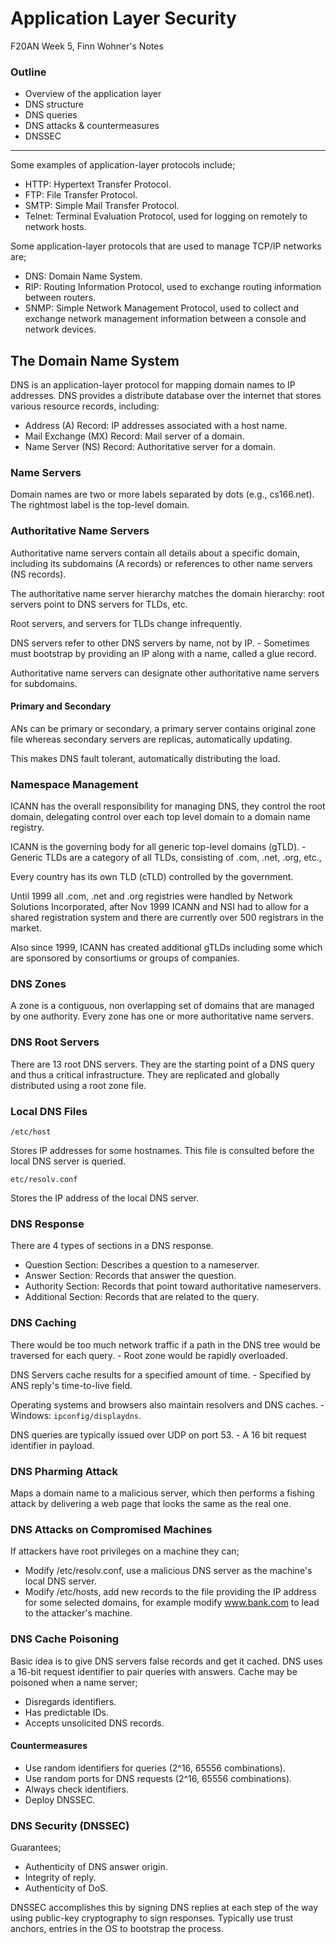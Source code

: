 # Application Layer Security

F20AN Week 5, Finn Wohner's Notes

### Outline

- Overview of the application layer
- DNS structure
- DNS queries
- DNS attacks & countermeasures
- DNSSEC

---

Some examples of application-layer protocols include;
- HTTP: Hypertext Transfer Protocol.
- FTP: File Transfer Protocol.
- SMTP: Simple Mail Transfer Protocol.
- Telnet: Terminal Evaluation Protocol, used for logging on remotely to network hosts.

Some application-layer protocols that are used to manage TCP/IP networks are;
- DNS: Domain Name System.
- RIP: Routing Information Protocol, used to exchange routing information between routers.
- SNMP: Simple Network Management Protocol, used to collect and exchange network management information between a console and network devices.

## The Domain Name System

DNS is an application-layer protocol for mapping domain names to IP addresses. DNS provides a distribute database over the internet that stores various resource records, including:
- Address (A) Record: IP addresses associated with a host name.
- Mail Exchange (MX) Record: Mail server of a domain.
- Name Server (NS) Record: Authoritative server for a domain.

### Name Servers

Domain names are two or more labels separated by dots (e.g., cs166.net). The rightmost label is the top-level domain.

### Authoritative Name Servers

Authoritative name servers contain all details about a specific domain, including its subdomains (A records) or references to other name servers (NS records).

The authoritative name server hierarchy matches the domain hierarchy: root servers point to DNS servers for TLDs, etc.

Root servers, and servers for TLDs change infrequently.

DNS servers refer to other DNS servers by name, not by IP.
    - Sometimes must bootstrap by providing an IP along with a name, called a glue record.

Authoritative name servers can designate other authoritative name servers for subdomains.

#### Primary and Secondary

ANs can be primary or secondary, a primary server contains original zone file whereas secondary servers are replicas, automatically updating.

This makes DNS fault tolerant, automatically distributing the load.

### Namespace Management

ICANN has the overall responsibility for managing DNS, they control the root domain, delegating control over each top level domain to a domain name registry.

ICANN is the governing body for all generic top-level domains (gTLD).
    - Generic TLDs are a category of all TLDs, consisting of .com, .net, .org, etc.,

Every country has its own TLD (cTLD) controlled by the government.

Until 1999 all .com, .net and .org registries were handled by Network Solutions Incorporated, after Nov 1999 ICANN and NSI had to allow for a shared registration system and there are currently over 500 registrars in the market.

Also since 1999, ICANN has created additional gTLDs including some which are sponsored by consortiums or groups of companies.

### DNS Zones

A zone is a contiguous, non overlapping set of domains that are managed by one authority. Every zone has one or more authoritative name servers.

### DNS Root Servers

There are 13 root DNS servers. They are the starting point of a DNS query and thus a critical infrastructure. They are replicated and globally distributed using a root zone file.

### Local DNS Files

`/etc/host`

Stores IP addresses for some hostnames. This file is consulted before the local DNS server is queried.

`etc/resolv.conf`

Stores the IP address of the local DNS server.

### DNS Response

There are 4 types of sections in a DNS response.
- Question Section: Describes a question to a nameserver.
- Answer Section: Records that answer the question.
- Authority Section: Records that point toward authoritative nameservers.
- Additional Section: Records that are related to the query.

### DNS Caching

There would be too much network traffic if a path in the DNS tree would be traversed for each query.
    - Root zone would be rapidly overloaded.

DNS Servers cache results for a specified amount of time.
    - Specified by ANS reply's time-to-live field.

Operating systems and browsers also maintain resolvers and DNS caches.
    - Windows: `ipconfig/displaydns`.

DNS queries are typically issued over UDP on port 53.
    - A 16 bit request identifier in payload.

### DNS Pharming Attack

Maps a domain name to a malicious server, which then performs a fishing attack by delivering a web page that looks the same as the real one.

### DNS Attacks on Compromised Machines

If attackers have root privileges on a machine they can;
- Modify /etc/resolv.conf, use a malicious DNS server as the machine's local DNS server.
- Modify /etc/hosts, add new records to the file providing the IP address for some selected domains, for example modify www.bank.com to lead to the attacker's machine.

### DNS Cache Poisoning

Basic idea is to give DNS servers false records and get it cached. DNS uses a 16-bit request identifier to pair queries with answers. Cache may be poisoned when a name server;
- Disregards identifiers.
- Has predictable IDs.
- Accepts unsolicited DNS records.

#### Countermeasures

- Use random identifiers for queries (2^16, 65556 combinations).
- Use random ports for DNS requests (2^16, 65556 combinations).
- Always check identifiers.
- Deploy DNSSEC.

### DNS Security (DNSSEC)

Guarantees;
- Authenticity of DNS answer origin.
- Integrity of reply.
- Authenticity of DoS.

DNSSEC accomplishes this by signing DNS replies at each step of the way using public-key cryptography to sign responses. Typically use trust anchors, entries in the OS to bootstrap the process.